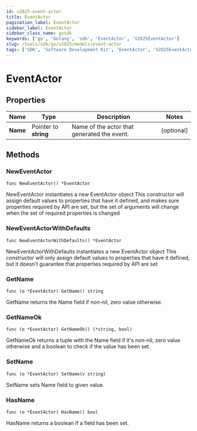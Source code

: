 ```yaml
---
id: v2025-event-actor
title: EventActor
pagination_label: EventActor
sidebar_label: EventActor
sidebar_class_name: gosdk
keywords: ['go', 'Golang', 'sdk', 'EventActor', 'V2025EventActor']
slug: /tools/sdk/go/v2025/models/event-actor
tags: ['SDK', 'Software Development Kit', 'EventActor', 'V2025EventActor']
---
```


# EventActor

## Properties

| Name | Type | Description | Notes |
| --- | --- | --- | --- |
| **Name** | Pointer to **string** | Name of the actor that generated the event. | [optional] |

## Methods

### NewEventActor

`func NewEventActor() *EventActor`

NewEventActor instantiates a new EventActor object This constructor will assign default values to properties that have it defined, and makes sure properties required by API are set, but the set of arguments will change when the set of required properties is changed

### NewEventActorWithDefaults

`func NewEventActorWithDefaults() *EventActor`

NewEventActorWithDefaults instantiates a new EventActor object This constructor will only assign default values to properties that have it defined, but it doesn't guarantee that properties required by API are set

### GetName

`func (o *EventActor) GetName() string`

GetName returns the Name field if non-nil, zero value otherwise.

### GetNameOk

`func (o *EventActor) GetNameOk() (*string, bool)`

GetNameOk returns a tuple with the Name field if it's non-nil, zero value otherwise and a boolean to check if the value has been set.

### SetName

`func (o *EventActor) SetName(v string)`

SetName sets Name field to given value.

### HasName

`func (o *EventActor) HasName() bool`

HasName returns a boolean if a field has been set.
